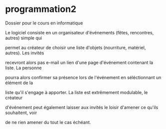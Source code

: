 # programmation2
Dossier pour le cours en informatique

Le logiciel consiste en un organisateur d&#39;événements (fêtes, rencontres, autres) simple qui

permet au créateur de choisir une liste d&#39;objets (nourriture, matériel, autres). Les invités

recevront alors pas e-mail un lien d&#39;une page d&#39;événement contenant la liste. La personne

pourra alors confirmer sa présence lors de l&#39;événement en séléctionnant un élément de la

liste qu&#39;il s&#39;engage à apporter. La liste est extrêmement modulable, le créateur

d&#39;événement peut également laisser aux invités le loisir d&#39;amener ce qu&#39;ils souhaitent, voir

de ne rien amener du tout le cas échéant.
